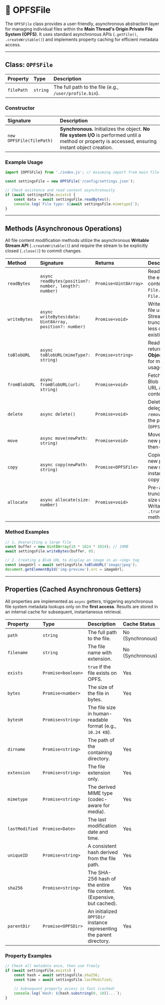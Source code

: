 
# 📄 OPFSFile 

The `OPFSFile` class provides a user-friendly, asynchronous abstraction layer for managing individual files within the **Main Thread's Origin Private File System (OPFS)**. It uses standard asynchronous APIs (`.getFile()`, `.createWritable()`) and implements property caching for efficient metadata access.

-----

## Class: `OPFSFile`

| Property | Type | Description |
| :--- | :--- | :--- |
| `filePath` | `string` | The full path to the file (e.g., `/user/profile.bin`). |

### Constructor

| Signature | Description |
| :--- | :--- |
| `new OPFSFile(filePath)` | **Synchronous.** Initializes the object. **No file system I/O** is performed until a method or property is accessed, ensuring instant object creation. |

### Example Usage

```javascript
import {OPFSFile} from './index.js'; // Assuming import from main file

const settingsFile = new OPFSFile('/config/settings.json');

// Check existence and read content asynchronously
if (await settingsFile.exists) {
    const data = await settingsFile.readBytes();
    console.log(`File type: ${await settingsFile.mimetype}`);
}
```

-----

## Methods (Asynchronous Operations)

All file content modification methods utilize the asynchronous **Writable Stream API** (`.createWritable()`) and require the stream to be explicitly closed (`.close()`) to commit changes.

| Method | Signature | Returns | Description |
| :--- | :--- | :--- | :--- |
| `readBytes` | `async readBytes(position?: number, length?: number)` | `Promise<Uint8Array>` | Reads a segment or the entire file content. Uses `File.slice()` and `File.arrayBuffer()`. |
| `writeBytes` | `async writeBytes(data: Uint8Array, position?: number)` | `Promise<void>` | Writes data to the file using a Writable Stream. Handles truncation if writing less data than the existing file size. |
| `toBlobURL` | `async toBlobURL(mimeType?: string)` | `Promise<string>` | Reads the file and returns a revocable **Object URL** (`blob:`) for main thread usage. |
| `fromBlobURL` | `async fromBlobURL(url: string)` | `Promise<void>` | Fetches data from a Blob or standard URL and writes the content to the file. |
| `delete` | `async delete()` | `Promise<void>` | Deletes the file, delegating the `removeEntry` call to the parent directory (`OPFSDir`). |
| `move` | `async move(newPath: string)` | `Promise<void>` | Moves the file to a new path (copy-then-delete). |
| `copy` | `async copy(newPath: string)` | `Promise<OPFSFile>` | Copies the file to a new path. Returns a new `OPFSFile` instance for the copy. |
| `allocate` | `async allocate(size: number)` | `Promise<void>` | Pre-allocates or truncates the file size using the Writable Stream's `.truncate()` method. |

### Method Examples

```javascript
// 1. Overwriting a large file
const buffer = new Uint8Array(10 * 1024 * 1024); // 10MB
await settingsFile.writeBytes(buffer, 0); 

// 2. Creating a Blob URL to display an image in an <img> tag
const imageUrl = await settingsFile.toBlobURL('image/jpeg');
document.getElementById('img-preview').src = imageUrl; 
```

-----

## Properties (Cached Asynchronous Getters)

All properties are implemented as `async` getters, triggering asynchronous file system metadata lookups only on the **first access**. Results are stored in an internal cache for subsequent, instantaneous retrieval.

| Property | Type | Description | Cache Status |
| :--- | :--- | :--- | :--- |
| `path` | `string` | The full path to the file. | No (Synchronous) |
| `filename` | `string` | The file name with extension. | No (Synchronous) |
| `exists` | `Promise<boolean>` | `true` if the file exists on OPFS. | Yes |
| `bytes` | `Promise<number>` | The size of the file in bytes. | Yes |
| `bytesH` | `Promise<string>` | The file size in human-readable format (e.g., `10.24 KB`). | Yes |
| `dirname` | `Promise<string>` | The path of the containing directory. | Yes |
| `extension` | `Promise<string>` | The file extension only. | Yes |
| `mimetype` | `Promise<string>` | The derived MIME type (codec-aware for media). | Yes |
| `lastModified` | `Promise<Date>` | The last modification date and time. | Yes |
| `uniqueID` | `Promise<string>` | A consistent hash derived from the file path. | Yes |
| `sha256` | `Promise<string>` | The SHA-256 hash of the entire file content. (Expensive, but cached). | Yes |
| `parentDir` | `Promise<OPFSDir>` | An initialized `OPFSDir` instance representing the parent directory. | Yes |

### Property Examples

```javascript
// Check all metadata once, then use freely
if (await settingsFile.exists) {
    const hash = await settingsFile.sha256; 
    const time = await settingsFile.lastModified;
    
    // Subsequent property access is fast (cached)
    console.log(`Hash: ${hash.substring(0, 10)}...`); 
}
```